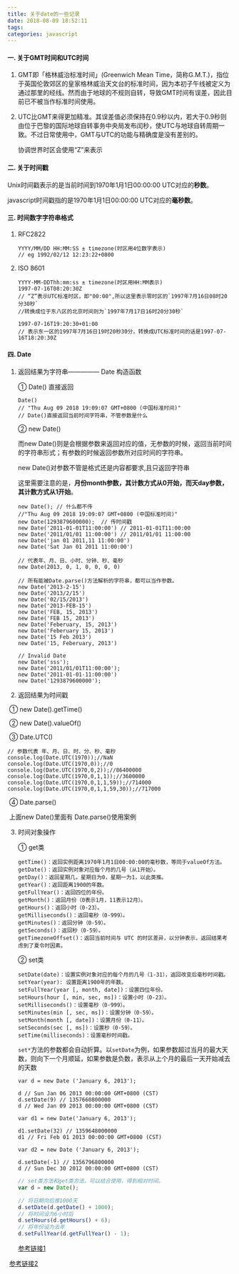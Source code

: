 ```yaml
---
title: 关于date的一些记录
date: 2018-08-09 18:52:11
tags: 
categories: javascript
---
```


#### 一. 关于GMT时间和UTC时间

1. GMT即「格林威治标准时间」(Greenwich Mean Time，简称G.M.T.)，指位于英国伦敦郊区的皇家格林威治天文台的标准时间，因为本初子午线被定义为通过那里的经线。然而由于地球的不规则自转，导致GMT时间有误差，因此目前已不被当作标准时间使用。

2. UTC比GMT来得更加精准。其误差值必须保持在0.9秒以内，若大于0.9秒则由位于巴黎的国际地球自转事务中央局发布闰秒，使UTC与地球自转周期一致。不过日常使用中，GMT与UTC的功能与精确度是没有差别的。

   协调世界时区会使用“Z”来表示

#### 二. 关于时间戳

Unix时间戳表示的是当前时间到1970年1月1日00:00:00 UTC对应的**秒数**。

javascript时间戳指的是1970年1月1日00:00:00 UTC对应的**毫秒数**。

#### 三. 时间数字字符串格式

1. RFC2822

   ```
   YYYY/MM/DD HH:MM:SS ± timezone(时区用4位数字表示)
   // eg 1992/02/12 12:23:22+0800
   ```

2. ISO 8601

   ```
   YYYY-MM-DDThh:mm:ss ± timezone(时区用HH:MM表示)
   1997-07-16T08:20:30Z
   // “Z”表示UTC标准时区，即"00:00",所以这里表示零时区的`1997年7月16日08时20分30秒`
   //转换成位于东八区的北京时间则为`1997年7月17日16时20分30秒`

   1997-07-16T19:20:30+01:00
   // 表示东一区的1997年7月16日19时20秒30分，转换成UTC标准时间的话是1997-07-16T18:20:30Z
   ```

#### 四. Date

1. 返回结果为字符串————— Date 构造函数 

   ① Date() 直接返回

   ```
   Date()
   // "Thu Aug 09 2018 19:09:07 GMT+0800 (中国标准时间)"
   // Date()直接返回当前时间字符串，不管参数是什么 
   ```

   ② new Date()

   而new Date()则是会根据参数来返回对应的值，无参数的时候，返回当前时间的字符串形式；有参数的时候返回参数所对应时间的字符串。

   new Date()对参数不管是格式还是内容都要求,且只返回字符串

   这里需要注意的是，**月份month参数，其计数方式从0开始，而天day参数，其计数方式从1开始**。

   ```
   new Date(); // 什么都不传
   //"Thu Aug 09 2018 19:09:07 GMT+0800 (中国标准时间)"
   new Date(1293879600000);  // 传时间戳
   new Date('2011-01-01T11:00:00') // 2011-01-01T11:00:00
   new Date('2011/01/01 11:00:00') // 2011/01/01 11:00:00
   new Date('jan 01 2011,11 11:00:00')
   new Date('Sat Jan 01 2011 11:00:00')

   // 代表年、月、日、小时、分钟、秒、毫秒
   new Date(2013, 0, 1, 0, 0, 0, 0)

   // 所有能被Date.parse()方法解析的字符串，都可以当作参数。
   new Date('2013-2-15')
   new Date('2013/2/15')
   new Date('02/15/2013')
   new Date('2013-FEB-15')
   new Date('FEB, 15, 2013')
   new Date('FEB 15, 2013')
   new Date('Feberuary, 15, 2013')
   new Date('Feberuary 15, 2013')
   new Date('15 Feb 2013')
   new Date('15, Feberuary, 2013')
   ```

   ```
   // Invalid Date
   new Date('sss');
   new Date('2011/01/01T11:00:00');
   new Date('2011-01-01-11:00:00')
   new Date('1293879600000');
   ```

2. 返回结果为时间戳

​      ① new Date().getTime()

​      ② new Date().valueOf()

​      ③ Date.UTC()

```
// 参数代表 年、月、日、时、分、秒、毫秒
console.log(Date.UTC(1970));//NaN
console.log(Date.UTC(1970,0));//0
console.log(Date.UTC(1970,0,2));//86400000
console.log(Date.UTC(1970,0,1,1));//3600000
console.log(Date.UTC(1970,0,1,1,59));//714000
console.log(Date.UTC(1970,0,1,1,59,30));//717000
```

​    ④ Date.parse()

​	上面new Date()里面有 Date.parse()使用案例

3. 时间对象操作

   ① get类 

   ```
   getTime()：返回实例距离1970年1月1日00:00:00的毫秒数，等同于valueOf方法。
   getDate()：返回实例对象对应每个月的几号（从1开始）。
   getDay()：返回星期几，星期日为0，星期一为1，以此类推。
   getYear()：返回距离1900的年数。
   getFullYear()：返回四位的年份。
   getMonth()：返回月份（0表示1月，11表示12月）。
   getHours()：返回小时（0-23）。
   getMilliseconds()：返回毫秒（0-999）。
   getMinutes()：返回分钟（0-59）。
   getSeconds()：返回秒（0-59）。
   getTimezoneOffset()：返回当前时间与 UTC 的时区差异，以分钟表示，返回结果考虑到了夏令时因素。
   ```

   ② set类

   ```
   setDate(date)：设置实例对象对应的每个月的几号（1-31），返回改变后毫秒时间戳。
   setYear(year): 设置距离1900年的年数。
   setFullYear(year [, month, date])：设置四位年份。
   setHours(hour [, min, sec, ms])：设置小时（0-23）。
   setMilliseconds()：设置毫秒（0-999）。
   setMinutes(min [, sec, ms])：设置分钟（0-59）。
   setMonth(month [, date])：设置月份（0-11）。
   setSeconds(sec [, ms])：设置秒（0-59）。
   setTime(milliseconds)：设置毫秒时间戳。
   ```

   `set*`方法的参数都会自动折算。以`setDate`为例，如果参数超过当月的最大天数，则向下一个月顺延，如果参数是负数，表示从上个月的最后一天开始减去的天数

   ```
   var d = new Date ('January 6, 2013');

   d // Sun Jan 06 2013 00:00:00 GMT+0800 (CST)
   d.setDate(9) // 1357660800000
   d // Wed Jan 09 2013 00:00:00 GMT+0800 (CST)
   ```

   ```
   var d1 = new Date('January 6, 2013');

   d1.setDate(32) // 1359648000000
   d1 // Fri Feb 01 2013 00:00:00 GMT+0800 (CST)

   var d2 = new Date ('January 6, 2013');

   d.setDate(-1) // 1356796800000
   d // Sun Dec 30 2012 00:00:00 GMT+0800 (CST)
   ```

   ```Javascript
   // set类方法和get类方法，可以结合使用，得到相对时间。
   var d = new Date();

   // 将日期向后推1000天
   d.setDate(d.getDate() + 1000);
   // 将时间设为6小时后
   d.setHours(d.getHours() + 6);
   // 将年份设为去年
   d.setFullYear(d.getFullYear() - 1);
   ```

   [参考链接1](http://javascript.ruanyifeng.com/stdlib/date.html#toc4)       

​      [参考链接2](https://juejin.im/entry/5835b54cc4c9710054a6093c)

